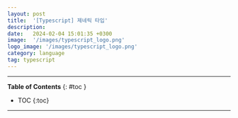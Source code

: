 ```yaml
---
layout: post
title:  '[Typescript] 제네릭 타입'
description: 
date:   2024-02-04 15:01:35 +0300
image:  '/images/typescript_logo.png'
logo_image: '/images/typescript_logo.png'
category: language
tag: typescript
---
```

---
**Table of Contents**
{: #toc }
*  TOC
{:toc}

---
